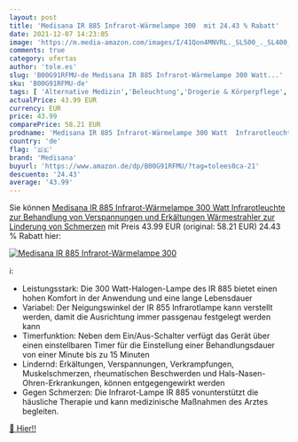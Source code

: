```yaml
---
layout: post
title: 'Medisana IR 885 Infrarot-Wärmelampe 300  mit 24.43 % Rabatt'
date: 2021-12-07 14:23:05
image: 'https://m.media-amazon.com/images/I/41Qon4MNVRL._SL500_._SL400_.jpg'
comments: true
category: ofertas
author: 'tole.es'
slug: 'B00G91RFMU-de Medisana IR 885 Infrarot-Wärmelampe 300 Watt...'
sku: 'B00G91RFMU-de'
tags: [ 'Alternative Medizin','Beleuchtung','Drogerie & Körperpflege','Infrarot Lampen','Infrarottherapie','Leuchtmittel','Lichttherapie','Medizin & Erste Hilfe','Speziallampen','medisana', ]
actualPrice: 43.99 EUR
currency: EUR
price: 43.99
comparePrice: 58.21 EUR
prodname: 'Medisana IR 885 Infrarot-Wärmelampe 300 Watt  Infrarotleuchte zur Behandlung von Verspannungen und Erkältungen  Wärmestrahler zur Linderung von Schmerzen'
country: 'de'
flag: '🇩🇪'
brand: 'Medisana'
buyurl: 'https://www.amazon.de/dp/B00G91RFMU/?tag=tolees0ca-21'
descuento: '24.43'
average: '43.99'
---
```


Sie können [Medisana IR 885 Infrarot-Wärmelampe 300 Watt  Infrarotleuchte zur Behandlung von Verspannungen und Erkältungen  Wärmestrahler zur Linderung von Schmerzen](https://www.amazon.de/dp/B00G91RFMU/?tag=tolees0ca-21) mit Preis 43.99 EUR (original: 58.21 EUR) 24.43 % Rabatt hier:

[![Medisana IR 885 Infrarot-Wärmelampe 300 ](https://m.media-amazon.com/images/I/41Qon4MNVRL._SL500_._SL400_.jpg)](https://www.amazon.de/dp/B00G91RFMU/?tag=tolees0ca-21)

ℹ️:

- Leistungsstark: Die 300 Watt-Halogen-Lampe des IR 885 bietet einen hohen Komfort in der Anwendung und eine lange Lebensdauer
- Variabel: Der Neigungswinkel der IR 855 Infrarotlampe kann verstellt werden, damit die Ausrichtung immer passgenau festgelegt werden kann
- Timerfunktion: Neben dem Ein/Aus-Schalter verfügt das Gerät über einen einstellbaren Timer für die Einstellung einer Behandlungsdauer von einer Minute bis zu 15 Minuten
- Lindernd: Erkältungen, Verspannungen, Verkrampfungen, Muskelschmerzen, rheumatischen Beschwerden und Hals-Nasen-Ohren-Erkrankungen, können entgegengewirkt werden
- Gegen Schmerzen: Die Infrarot-Lampe IR 885 vonunterstützt die häusliche Therapie und kann medizinische Maßnahmen des Arztes begleiten.

[🛒 Hier!!](https://www.amazon.de/dp/B00G91RFMU/?tag=tolees0ca-21)
